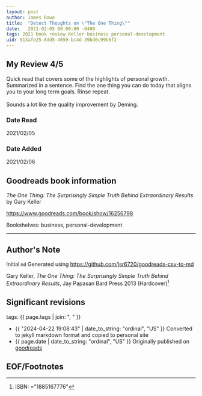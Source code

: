 ```yaml
---
layout: post
author: James Rowe
title:  "Detect Thoughts on \"The One Thing\""
date:   2021-02-05 00:00:00 -0400
tags: 2021 book review Keller business personal-development
uid: 913afe25-8dd5-4659-bc4d-39bd6c99b5f2
---
```


<!-- highly dependent on how you personally use jekyll templates, and how you want this to show up -->
<!-- escape any jekyll keys with double brackets -->

## My Review 4/5

Quick read that covers some of the highlights of personal growth. Summarized in a sentence. Find the one thing you can do today that aligns you to your long term goals. Rinse repeat.<br/><br/>Sounds a lot like the quality improvement by Deming.

### Date Read
2021/02/05

### Date Added
2021/02/06

## Goodreads book information

*The One Thing: The Surprisingly Simple Truth Behind Extraordinary Results* by Gary Keller

https://www.goodreads.com/book/show/16256798

Bookshelves: business, personal-development

---

## Author's Note

Initial `md` Generated using https://github.com/jsr6720/goodreads-csv-to-md

Gary Keller, *The One Thing: The Surprisingly Simple Truth Behind Extraordinary Results*, Jay Papasan Bard Press 2013 (Hardcover)[^1]

## Significant revisions

tags: {{ page.tags | join: ", " }} <!-- todo move this somewhere -->

- {{ "2024-04-22 19:08:43" | date_to_string: "ordinal", "US" }} Converted to jekyll markdown format and copied to personal site
- {{ page.date | date_to_string: "ordinal", "US" }} Originally published on [goodreads](https://www.goodreads.com)

## EOF/Footnotes

[^1]: ISBN: ="1885167776"